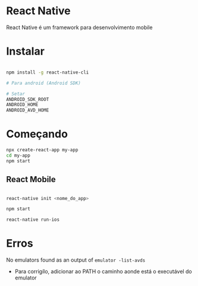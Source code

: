 # React Native

React Native é um framework para desenvolvimento mobile


# Instalar

```sh

npm install -g react-native-cli

# Para android (Android SDK)

# Setar 
ANDROID_SDK_ROOT
ANDROID_HOME
ANDROID_AVD_HOME

```


# Começando

```sh
npx create-react-app my-app
cd my-app
npm start
```

## React Mobile

```sh

react-native init <nome_do_app>

npm start

react-native run-ios

```


# Erros 

No emulators found as an output of `emulator -list-avds`
- Para corrigílo, adicionar ao PATH o caminho aonde está o executável do emulator
